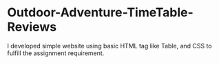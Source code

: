 # Outdoor-Adventure-TimeTable-Reviews
 I developed simple website using basic HTML tag like Table, and CSS to fulfill the assignment requirement.
